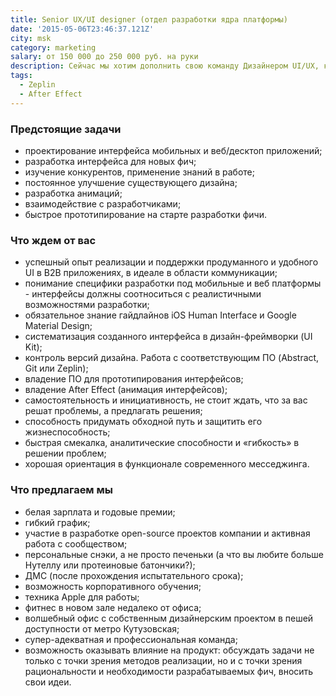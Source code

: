 ```yaml
---
title: Senior UX/UI designer (отдел разработки ядра платформы)
date: '2015-05-06T23:46:37.121Z'
city: msk
category: marketing
salary: от 150 000 до 250 000 руб. на руки
description: Сейчас мы хотим дополнить свою команду Дизайнером UI/UX, который вместе с нами будет работать над созданием лучшего корпоративного мессенджера.
tags:
  - Zeplin
  - After Effect
---
```


### Предстоящие задачи

- проектирование интерфейса мобильных и веб/десктоп приложений;
- разработка интерфейса для новых фич;
- изучение конкурентов, применение знаний в работе;
- постоянное улучшение существующего дизайна;
- разработка анимаций;
- взаимодействие с разработчиками;
- быстрое прототипирование на старте разработки фичи.

### Что ждем от вас

- успешный опыт реализации и поддержки продуманного и удобного UI в B2B приложениях, в идеале в области коммуникации;
- понимание специфики разработки под мобильные и веб платформы - интерфейсы должны соотноситься с реалистичными возможностями разработки;
- обязательное знание гайдлайнов iOS Human Interface и Google Material Design;
- систематизация созданного интерфейса в дизайн-фреймворки (UI Kit);
- контроль версий дизайна. Работа с соответствующим ПО (Abstract, Git или Zeplin);
- владение ПО для прототипирования интерфейсов;
- владение After Effect (анимация интерфейсов);
- самостоятельность и инициативность, не стоит ждать, что за вас решат проблемы, а предлагать решения;
- способность придумать обходной путь и защитить его жизнеспособность;
- быстрая смекалка, аналитические способности и «гибкость» в решении проблем;
- хорошая ориентация в функционале современного месседжинга.

### Что предлагаем мы

- белая зарплата и годовые премии;
- гибкий график;
- участие в разработке open-source проектов компании и активная работа с сообществом;
- персональные снэки, а не просто печеньки (а что вы любите больше Нутеллу или протеиновые батончики?);
- ДМС (после прохождения испытательного срока);
- возможность корпоративного обучения;
- техника Apple для работы;
- фитнес в новом зале недалеко от офиса;
- волшебный офис с собственным дизайнерским проектом в пешей доступности от метро Кутузовская;
- супер-адекватная и профессиональная команда;
- возможность оказывать влияние на продукт: обсуждать задачи не только с точки зрения методов реализации, но и с точки зрения рациональности и необходимости разрабатываемых фич, вносить свои идеи.
